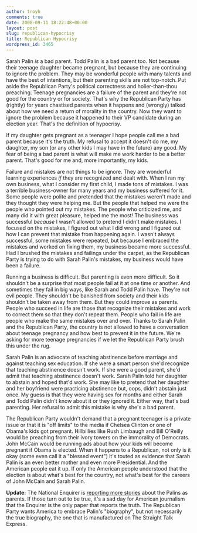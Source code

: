 ```yaml
---
author: troyh
comments: true
date: 2008-09-11 18:22:48+00:00
layout: post
slug: republican-hypocrisy
title: Republican Hypocrisy
wordpress_id: 3465
---
```


Sarah Palin _is_ a bad parent. Todd Palin is a bad parent too. Not because their teenage daughter became pregnant, but because they are continuing to ignore the problem. They may be wonderful people with many talents and have the best of intentions, but their parenting skills are not top-notch. Put aside the Republican Party's political correctness and holier-than-thou preaching. Teenage pregnancies are a failure of the parent and they're not good for the country or for society. That's why the Republican Party has (rightly) for years chastised parents when it happens and (wrongly) talked about how we need a return of morality in the country. Now they want to ignore the problem because it happened to their VP candidate during an election year. That's the definition of hypocrisy.

<!-- more -->

If my daughter gets pregnant as a teenager I hope people call me a bad parent because it's the truth. My refusal to accept it doesn't do me, my daughter, my son (or any other kids I may have in the future) any good. My fear of being a bad parent is what will make me work harder to be a better parent. That's good for me and, more importantly, my kids.

Failure and mistakes are not things to be ignore. They are wonderful learning experiences _if_ they are recognized and dealt with. When I ran my own business, what I consider my first child, I made tons of mistakes. I was a terrible business-owner for many years and my business suffered for it. Some people were polite and pretended that the mistakes weren't made and they thought they were helping me. But the people that helped me were the people who pointed out my mistakes. The people who criticized me, and many did it with great pleasure, helped me the most! The business was successful _because_ I wasn't allowed to pretend I didn't make mistakes. I focused on the mistakes, I figured out what I did wrong and I figured out how I can prevent that mistake from happening again. I wasn't always successful, some mistakes were repeated, but because I embraced the mistakes and worked on fixing them, my business became more successful. Had I brushed the mistakes and failings under the carpet, as the Republican Party is trying to do with Sarah Palin's mistakes, my business would have been a failure.

Running a business is difficult. But parenting is even more difficult. So it shouldn't be a surprise that most people fail at it at one time or another. And sometimes they fail in big ways, like Sarah and Todd Palin have. They're not evil people. They shouldn't be banished from society and their kids shouldn't be taken away from them. But they could improve as parents. People who succeed in life are those that recognize their mistakes and work to correct them so that they don't repeat them. People who fail in life are people who make the same mistakes over and over. Thanks to Sarah Palin and the Republican Party, the country is not allowed to have a conversation about teenage pregnancy and how best to prevent it in the future. We're asking for more teenage pregnancies if we let the Republican Party brush this under the rug.

Sarah Palin is an advocate of teaching abstinence before marriage and against teaching sex education. If she were a smart person she'd recognize that teaching abstinence doesn't work. If she were a good parent, she'd admit that teaching abstinence doesn't work. Sarah Palin told her daughter to abstain and hoped that'd work. She may like to pretend that her daughter and her boyfriend were practicing abstinence but, oops, didn't abstain just once. My guess is that they were having sex for months and either Sarah and Todd Palin didn't know about it or they ignored it. Either way, that's bad parenting. Her refusal to admit this mistake is why she's a bad parent.

The Republican Party wouldn't demand that a pregnant teenager is a private issue or that it is "off limits" to the media if Chelsea Clinton or one of Obama's kids got pregnant. Hillbillies like Rush Limbaugh and Bill O'Reilly would be preaching from their ivory towers on the immorality of Democrats. John McCain would be running ads about how your kids will become pregnant if Obama is elected. When it happens to a Republican, not only is it okay (some even call it a "blessed event") it's touted as evidence that Sarah Palin is an even better mother and even more Presidential. And the American people eat it up. If only the American people understood that the election is about what's best for the country, not what's best for the careers of John McCain and Sarah Palin.

**Update:** The National Enquirer is [reporting more stories](http://www.nationalenquirer.com/_palin_family_shockers_what_sarahs_really_hiding/celebrity/65407) about the Palins as parents. If those turn out to be true, it's a sad day for American journalism that the Enquirer is the only paper that reports the truth. The Republican Party wants America to embrace Palin's "biography", but not necessarily the true biography, the one that is manufactured on The Straight Talk Express.

 
